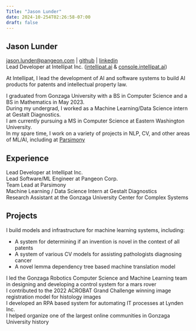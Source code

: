 ```yaml
---
Title: "Jason Lunder"
date: 2024-10-254T02:26:58-07:00
draft: false
---
```

## Jason Lunder
[jason.lunder@pangeon.com](mailto:jason.lunder@pangeon.com) | [github](https://github.com/jlunder00) | [linkedin](https://www.linkedin.com/in/jason-l-736516113/)    
Lead Developer at Intellipat Inc. \([intellipat.ai](https://intellipat.ai) & [console.intellipat.ai](https://console.intellipat.ai)\)    

At Intellipat, I lead the development of AI and software systems to build AI products for patents and intellectual property law.    
    
I graduated from Gonzaga University with a BS in Computer Science and a BS in Mathematics in May 2023.    
During my undergrad, I worked as a Machine Learning/Data Science intern at Gestalt Diagnostics.    
I am currently pursuing a MS in Computer Science at Eastern Washington University.    
In my spare time, I work on a variety of projects in NLP, CV, and other areas of ML/AI, including at [Parsimony](https://p7y.ai)    

## Experience
Lead Developer at Intellipat Inc.    
Lead Software/ML Engineer at Pangeon Corp.    
Team Lead at Parsimony    
Machine Learning / Data Science Intern at Gestalt Diagnostics    
Research Assistant at the Gonzaga University Center for Complex Systems    

## Projects
I build models and infrastructure for machine learning systems, including:   
  - A system for determining if an invention is novel in the context of all patents    
  - A system of various CV models for assisting pathologists diagnosing cancer    
  - A novel lemma dependency tree based machine translation model    

I led the Gonzaga Robotics Computer Science and Machine Learning team in designing and developing a control system for a mars rover    
I contributed to the 2022 ACROBAT Grand Challenge winning image registration model for histology images    
I developed an RPA based system for automating IT processes at Lynden Inc.     
I helped organize one of the largest online communities in Gonzaga University history


